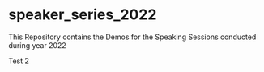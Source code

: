# speaker_series_2022
This Repository contains the Demos for the Speaking Sessions conducted during year 2022

Test 2
